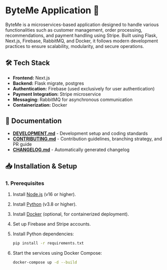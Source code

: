 # ByteMe Application 🚀

ByteMe is a microservices-based application designed to handle various functionalities such as customer management, order processing, recommendations, and payment handling using Stripe. Built using Flask, Next.js, Firebase, RabbitMQ, and Docker, it follows modern development practices to ensure scalability, modularity, and secure operations.

## 🛠 Tech Stack

- **Frontend:** Next.js
- **Backend:** Flask migrate, postgres
- **Authentication:** Firebase (used exclusively for user authentication)
- **Payment Integration:** Stripe microservice
- **Messaging:** RabbitMQ for asynchronous communication
- **Containerization:** Docker

## 📜 Documentation

- **[DEVELOPMENT.md](DEVELOPMENT.md)** - Development setup and coding standards
- **[CONTRIBUTING.md](CONTRIBUTING.md)** - Contribution guidelines, branching strategy, and PR guide
- **[CHANGELOG.md](CHANGELOG.md)** - Automatically generated changelog

## 📥 Installation & Setup

### 1. Prerequisites

1. Install [Node.js](https://nodejs.org/) (v16 or higher).
2. Install [Python](https://www.python.org/) (v3.8 or higher).
3. Install [Docker](https://www.docker.com/) (optional, for containerized deployment).
4. Set up Firebase and Stripe accounts.

1. Install Python dependencies:
   ```sh
   pip install -r requirements.txt
   ```

2. Start the services using Docker Compose:
   ```sh
   docker-compose up -d --build
   ```
